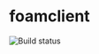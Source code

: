 # foamclient

![Build status](https://github.com/zhujun98/foamclient/actions/workflows/python-package.yml/badge.svg)